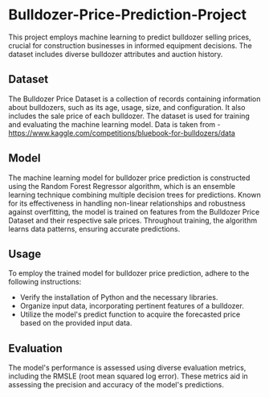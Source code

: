 # Bulldozer-Price-Prediction-Project
This project employs machine learning to predict bulldozer selling prices, crucial for construction businesses in informed equipment decisions. The dataset includes diverse bulldozer attributes and auction history.

## Dataset
The Bulldozer Price Dataset is a collection of records containing information about bulldozers, such as its age, usage, size, and configuration. It also includes the sale price of each bulldozer. The dataset is used for training and evaluating the machine learning model.
Data is taken from - https://www.kaggle.com/competitions/bluebook-for-bulldozers/data

## Model
The machine learning model for bulldozer price prediction is constructed using the Random Forest Regressor algorithm, which is an ensemble learning technique combining multiple decision trees for predictions. Known for its effectiveness in handling non-linear relationships and robustness against overfitting, the model is trained on features from the Bulldozer Price Dataset and their respective sale prices. Throughout training, the algorithm learns data patterns, ensuring accurate predictions.

## Usage
To employ the trained model for bulldozer price prediction, adhere to the following instructions:

* Verify the installation of Python and the necessary libraries.
* Organize input data, incorporating pertinent features of a bulldozer.
* Utilize the model's predict function to acquire the forecasted price based on the provided input data.

## Evaluation
The model's performance is assessed using diverse evaluation metrics, including the RMSLE (root mean squared log error). These metrics aid in assessing the precision and accuracy of the model's predictions.
